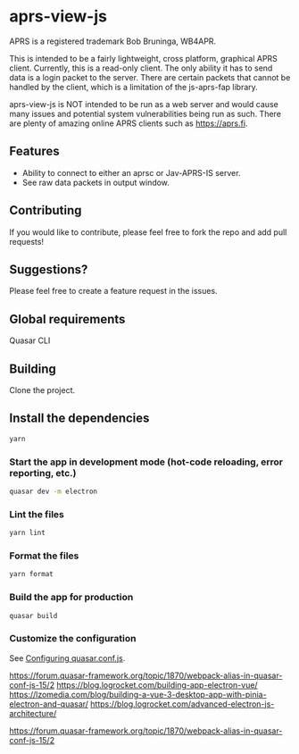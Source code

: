 # aprs-view-js

APRS is a registered trademark Bob Bruninga, WB4APR.

This is intended to be a fairly lightweight, cross platform, graphical APRS client.  Currently, this is a read-only client.  The only ability it has to send data is a login packet to the server.  There are certain packets that cannot be handled by the client, which is a limitation of the js-aprs-fap library.

aprs-view-js is NOT intended to be run as a web server and would cause many issues and potential system vulnerabilities being run as such.  There are plenty of amazing online APRS clients such as https://aprs.fi.

## Features
* Ability to connect to either an aprsc or Jav-APRS-IS server.
* See raw data packets in output window.

## Contributing
If you would like to contribute, please feel free to fork the repo and add pull requests!

## Suggestions?
Please feel free to create a feature request in the issues.

## Global requirements
Quasar CLI

## Building
Clone the project.

## Install the dependencies
```bash
yarn
```

### Start the app in development mode (hot-code reloading, error reporting, etc.)

```bash
quasar dev -m electron
```

### Lint the files

```bash
yarn lint
```

### Format the files

```bash
yarn format
```

### Build the app for production

```bash
quasar build
```

### Customize the configuration

See [Configuring quasar.conf.js](https://quasar.dev/quasar-cli/quasar-conf-js).





https://forum.quasar-framework.org/topic/1870/webpack-alias-in-quasar-conf-js-15/2
https://blog.logrocket.com/building-app-electron-vue/
https://lzomedia.com/blog/building-a-vue-3-desktop-app-with-pinia-electron-and-quasar/
https://blog.logrocket.com/advanced-electron-js-architecture/

https://forum.quasar-framework.org/topic/1870/webpack-alias-in-quasar-conf-js-15/2
